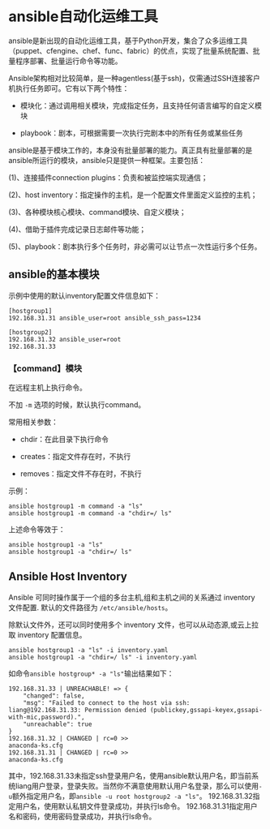 # ansible自动化运维工具

ansible是新出现的自动化运维工具，基于Python开发，集合了众多运维工具（puppet、cfengine、chef、func、fabric）的优点，实现了批量系统配置、批量程序部署、批量运行命令等功能。

Ansible架构相对比较简单，是一种agentless(基于ssh)，仅需通过SSH连接客户机执行任务即可。它有以下两个特性：

- 模块化：通过调用相关模块，完成指定任务，且支持任何语言编写的自定义模块

- playbook：剧本，可根据需要一次执行完剧本中的所有任务或某些任务

ansible是基于模块工作的，本身没有批量部署的能力。真正具有批量部署的是ansible所运行的模块，ansible只是提供一种框架。主要包括：

(1)、连接插件connection plugins：负责和被监控端实现通信；

(2)、host inventory：指定操作的主机，是一个配置文件里面定义监控的主机；

(3)、各种模块核心模块、command模块、自定义模块；

(4)、借助于插件完成记录日志邮件等功能；

(5)、playbook：剧本执行多个任务时，非必需可以让节点一次性运行多个任务。


## ansible的基本模块


示例中使用的默认inventory配置文件信息如下：

```
[hostgroup1]
192.168.31.31 ansible_user=root ansible_ssh_pass=1234

[hostgroup2]
192.168.31.32 ansible_user=root
192.168.31.33
```


### 【command】模块

在远程主机上执行命令。

不加 `-m` 选项的时候，默认执行command。

常用相关参数：

- chdir：在此目录下执行命令

- creates：指定文件存在时，不执行

- removes：指定文件不存在时，不执行

示例：

```
ansible hostgroup1 -m command -a "ls"
ansible hostgroup1 -m command -a "chdir=/ ls"
```

上述命令等效于：

```
ansible hostgroup1 -a "ls"
ansible hostgroup1 -a "chdir=/ ls"
```


## Ansible Host Inventory

Ansible 可同时操作属于一个组的多台主机,组和主机之间的关系通过 inventory 文件配置. 默认的文件路径为 `/etc/ansible/hosts`。

除默认文件外，还可以同时使用多个 inventory 文件，也可以从动态源,或云上拉取 inventory 配置信息。

```
ansible hostgroup1 -a "ls" -i inventory.yaml
ansible hostgroup1 -a "chdir=/ ls" -i inventory.yaml
```

如命令`ansible hostgroup* -a "ls"`输出结果如下：

```
192.168.31.33 | UNREACHABLE! => {
    "changed": false,
    "msg": "Failed to connect to the host via ssh: liang@192.168.31.33: Permission denied (publickey,gssapi-keyex,gssapi-with-mic,password).",
    "unreachable": true
}
192.168.31.32 | CHANGED | rc=0 >>
anaconda-ks.cfg
192.168.31.31 | CHANGED | rc=0 >>
anaconda-ks.cfg
```

其中，192.168.31.33未指定ssh登录用户名，使用ansible默认用户名，即当前系统liang用户登录，登录失败。当然你不满意使用默认用户名登录，那么可以使用`-u`额外指定用户名，即`ansible -u root hostgroup2 -a "ls"`。
192.168.31.32指定用户名，使用默认私钥文件登录成功，并执行ls命令。
192.168.31.31指定用户名和密码，使用密码登录成功，并执行ls命令。
